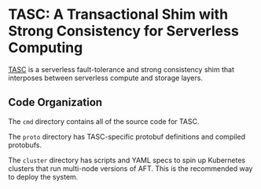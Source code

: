 # TASC: A Transactional Shim with Strong Consistency for Serverless Computing

[TASC](https://github.com/saurav-c/tasc) is a serverless fault-tolerance and strong consistency shim that interposes between serverless compute and storage layers.

## Code Organization

The `cmd` directory contains all of the source code for TASC.

The `proto` directory has TASC-specific protobuf definitions and compiled protobufs.

The `cluster` directory has scripts and YAML specs to spin up Kubernetes clusters that run multi-node versions of AFT. This is the recommended way to deploy the system.
